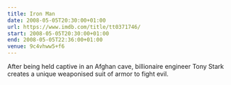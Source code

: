 ```yaml
---
title: Iron Man
date: 2008-05-05T20:30:00+01:00
url: https://www.imdb.com/title/tt0371746/
start: 2008-05-05T20:30:00+01:00
end: 2008-05-05T22:36:00+01:00
venue: 9c4vhww5+f6
---
```

After being held captive in an Afghan cave, billionaire engineer Tony Stark creates a unique weaponised suit of armor to fight evil.
